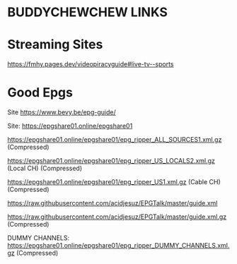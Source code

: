 # BUDDYCHEWCHEW LINKS

# Streaming Sites
https://fmhy.pages.dev/videopiracyguide#live-tv--sports

# Good Epgs
Site https://www.bevy.be/epg-guide/

Site: https://epgshare01.online/epgshare01

https://epgshare01.online/epgshare01/epg_ripper_ALL_SOURCES1.xml.gz (Compressed)

https://epgshare01.online/epgshare01/epg_ripper_US_LOCALS2.xml.gz (Local CH) (Compressed)

https://epgshare01.online/epgshare01/epg_ripper_US1.xml.gz (Cable CH) (Compressed)

https://raw.githubusercontent.com/acidjesuz/EPGTalk/master/guide.xml

https://raw.githubusercontent.com/acidjesuz/EPGTalk/master/guide.xml.gz (Compressed)

DUMMY CHANNELS: https://epgshare01.online/epgshare01/epg_ripper_DUMMY_CHANNELS.xml.gz (Compressed)
